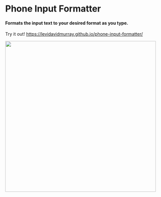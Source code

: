 # Phone Input Formatter
#### Formats the input text to your desired format as you type.

Try it out! https://levidavidmurray.github.io/phone-input-formatter/

<img src="https://github.com/levidavidmurray/phone-input-formatter/raw/master/static/showcase.gif" alt="" width="480">

